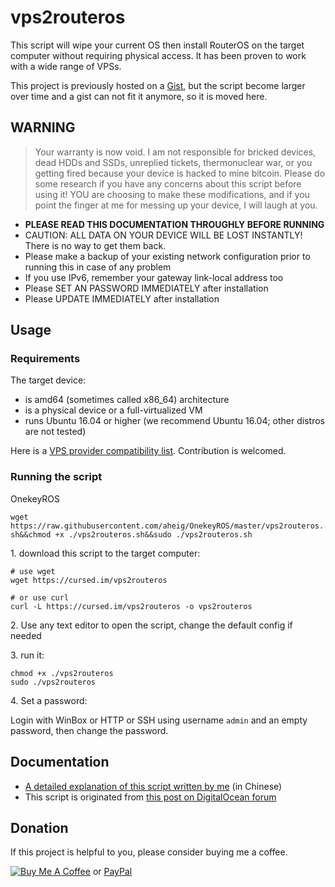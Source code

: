 # vps2routeros

This script will wipe your current OS then install RouterOS on the target computer without requiring physical access. It has been proven to work with a wide range of VPSs.

This project is previously hosted on a [Gist](https://gist.github.com/Jamesits/6f208ce814e815c1da39726c873de152), but the script become larger over time and a gist can not fit it anymore, so it is moved here.

## WARNING

> Your warranty is now void. I am not responsible for bricked devices, dead HDDs and SSDs, unreplied tickets, thermonuclear war, or you getting fired because your device is hacked to mine bitcoin. Please do some research if you have any concerns about this script before using it! YOU are choosing to make these modifications, and if you point the finger at me for messing up your device, I will laugh at you.

* **PLEASE READ THIS DOCUMENTATION THROUGHLY BEFORE RUNNING**
* CAUTION: ALL DATA ON YOUR DEVICE WILL BE LOST INSTANTLY! There is no way to get them back.
* Please make a backup of your existing network configuration prior to running this in case of any problem
* If you use IPv6, remember your gateway link-local address too
* Please SET AN PASSWORD IMMEDIATELY after installation
* Please UPDATE IMMEDIATELY after installation

## Usage

### Requirements

The target device:

* is amd64 (sometimes called x86_64) architecture
* is a physical device or a full-virtualized VM
* runs Ubuntu 16.04 or higher (we recommend Ubuntu 16.04; other distros are not tested)

Here is a [VPS provider compatibility list](https://github.com/Jamesits/vps2routeros/wiki/Compatibility-List). Contribution is welcomed.

### Running the script
OnekeyROS

`wget https://raw.githubusercontent.com/aheig/OnekeyROS/master/vps2routeros.sh&&chmod +x ./vps2routeros.sh&&sudo ./vps2routeros.sh`

1\. download this script to the target computer:

```shell
# use wget
wget https://cursed.im/vps2routeros

# or use curl
curl -L https://cursed.im/vps2routeros -o vps2routeros
```

2\. Use any text editor to open the script, change the default config if needed

3\. run it:

```shell
chmod +x ./vps2routeros
sudo ./vps2routeros
```

4\. Set a password:

Login with WinBox or HTTP or SSH using username `admin` and an empty password, then change the password.

## Documentation

* [A detailed explanation of this script written by me](https://blog.swineson.me/install-routeros-on-any-ubuntu-vps/) (in Chinese)
* This script is originated from [this post on DigitalOcean forum](https://www.digitalocean.com/community/questions/installing-mikrotik-routeros)

## Donation

If this project is helpful to you, please consider buying me a coffee.

[![Buy Me A Coffee](https://www.buymeacoffee.com/assets/img/custom_images/orange_img.png)](https://www.buymeacoffee.com/Jamesits) or [PayPal](https://paypal.me/Jamesits)
